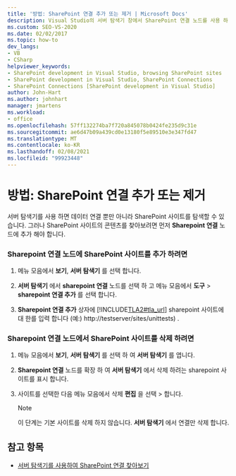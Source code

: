 ```yaml
---
title: '방법: SharePoint 연결 추가 또는 제거 | Microsoft Docs'
description: Visual Studio의 서버 탐색기 창에서 SharePoint 연결 노드를 사용 하 여 SharePoint 연결을 추가 하거나 제거 합니다.
ms.custom: SEO-VS-2020
ms.date: 02/02/2017
ms.topic: how-to
dev_langs:
- VB
- CSharp
helpviewer_keywords:
- SharePoint development in Visual Studio, browsing SharePoint sites
- SharePoint development in Visual Studio, SharePoint Connections
- SharePoint Connections [SharePoint development in Visual Studio]
author: John-Hart
ms.author: johnhart
manager: jmartens
ms.workload:
- office
ms.openlocfilehash: 57ff132274ba7f720a845078b0424fe235d9c31e
ms.sourcegitcommit: ae6d47b09a439cd0e13180f5e89510e3e347fd47
ms.translationtype: MT
ms.contentlocale: ko-KR
ms.lasthandoff: 02/08/2021
ms.locfileid: "99923448"
---
```

# <a name="how-to-add-or-remove-sharepoint-connections"></a>방법: SharePoint 연결 추가 또는 제거
  서버 탐색기를 사용 하면 데이터 연결 뿐만 아니라 SharePoint 사이트를 탐색할 수 있습니다. 그러나 SharePoint 사이트의 콘텐츠를 찾아보려면 먼저 **Sharepoint 연결** 노드에 추가 해야 합니다.

### <a name="to-add-a-sharepoint-site-to-the-sharepoint-connections-node"></a>Sharepoint 연결 노드에 SharePoint 사이트를 추가 하려면

1. 메뉴 모음에서 **보기**, **서버 탐색기** 를 선택 합니다.

2. **서버 탐색기** 에서 **sharepoint 연결** 노드를 선택 하 고 메뉴 모음에서 **도구**  >  **sharepoint 연결 추가** 를 선택 합니다.

3. **Sharepoint 연결 추가** 상자에 [!INCLUDE[TLA2#tla_url](../sharepoint/includes/tla2sharptla-url-md.md)] sharepoint 사이트에 대 한를 입력 합니다 (예:) http://testserver/sites/unittests) .

### <a name="to-delete-a-sharepoint-site-from-the-sharepoint-connections-node"></a>Sharepoint 연결 노드에서 SharePoint 사이트를 삭제 하려면

1. 메뉴 모음에서 **보기**, **서버 탐색기** 를 선택 하 여 **서버 탐색기** 를 엽니다.

2. **Sharepoint 연결** 노드를 확장 하 여 **서버 탐색기** 에서 삭제 하려는 sharepoint 사이트를 표시 합니다.

3. 사이트를 선택한 다음 메뉴 모음에서 삭제 **편집** 을 선택  >  합니다.

    > [!NOTE]
    > 이 단계는 기본 사이트를 삭제 하지 않습니다. **서버 탐색기** 에서 연결만 삭제 합니다.

## <a name="see-also"></a>참고 항목
- [서버 탐색기를 사용하여 SharePoint 연결 찾아보기](../sharepoint/browsing-sharepoint-connections-using-server-explorer.md)
